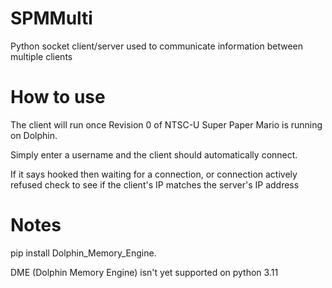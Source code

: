 # SPMMulti
Python socket client/server used to communicate information between multiple clients

# How to use
The client will run once Revision 0 of NTSC-U Super Paper Mario is running on Dolphin.

Simply enter a username and the client should automatically connect.

If it says hooked then waiting for a connection, or connection actively refused check to see if the client's IP matches the server's IP address


# Notes
pip install Dolphin_Memory_Engine.

DME (Dolphin Memory Engine) isn't yet supported on python 3.11
